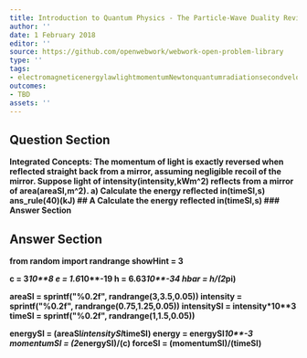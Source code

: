 ```yaml
---
title: Introduction to Quantum Physics - The Particle-Wave Duality Reviewed
author: ''
date: 1 February 2018
editor: ''
source: https://github.com/openwebwork/webwork-open-problem-library
type: ''
tags:
- electromagneticenergylawlightmomentumNewtonquantumradiationsecondvelocitywavelength
outcomes:
- TBD
assets: ''
---
```


## Question Section 

<b>
<b>Integrated Concepts:<b> The momentum of light is exactly reversed when reflected straight back from a mirror, assuming negligible recoil of the mirror. Suppose light of intensity(intensity,kWm^2) reflects from a mirror of area(areaSI,m^2).
a) Calculate the energy reflected in(timeSI,s)
ans_rule(40)(kJ)
## A
Calculate the energy reflected in(timeSI,s)
### Answer Section


## Answer Section

from random import randrange
showHint = 3

c = 3*10**8
e = 1.6*10**-19
h = 6.63*10**-34
hbar = h/(2*pi)

areaSI = sprintf("%0.2f", randrange(3,3.5,0.05))
intensity = sprintf("%0.2f", randrange(0.75,1.25,0.05))
intensitySI = intensity*10**3
timeSI = sprintf("%0.2f", randrange(1,1.5,0.05))

energySI = (areaSI*intensitySI*timeSI)
energy = energySI*10**-3
momentumSI = (2*energySI)/(c)
forceSI = (momentumSI)/(timeSI)